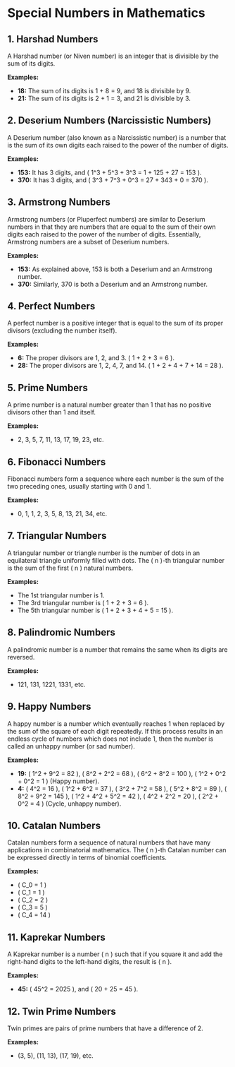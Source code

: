 # Special Numbers in Mathematics

## 1. Harshad Numbers
A Harshad number (or Niven number) is an integer that is divisible by the sum of its digits.

**Examples:**
- **18:** The sum of its digits is 1 + 8 = 9, and 18 is divisible by 9.
- **21:** The sum of its digits is 2 + 1 = 3, and 21 is divisible by 3.

## 2. Deserium Numbers (Narcissistic Numbers)
A Deserium number (also known as a Narcissistic number) is a number that is the sum of its own digits each raised to the power of the number of digits.

**Examples:**
- **153:** It has 3 digits, and \( 1^3 + 5^3 + 3^3 = 1 + 125 + 27 = 153 \).
- **370:** It has 3 digits, and \( 3^3 + 7^3 + 0^3 = 27 + 343 + 0 = 370 \).

## 3. Armstrong Numbers
Armstrong numbers (or Pluperfect numbers) are similar to Deserium numbers in that they are numbers that are equal to the sum of their own digits each raised to the power of the number of digits. Essentially, Armstrong numbers are a subset of Deserium numbers.

**Examples:**
- **153:** As explained above, 153 is both a Deserium and an Armstrong number.
- **370:** Similarly, 370 is both a Deserium and an Armstrong number.

## 4. Perfect Numbers
A perfect number is a positive integer that is equal to the sum of its proper divisors (excluding the number itself).

**Examples:**
- **6:** The proper divisors are 1, 2, and 3. \( 1 + 2 + 3 = 6 \).
- **28:** The proper divisors are 1, 2, 4, 7, and 14. \( 1 + 2 + 4 + 7 + 14 = 28 \).

## 5. Prime Numbers
A prime number is a natural number greater than 1 that has no positive divisors other than 1 and itself.

**Examples:**
- 2, 3, 5, 7, 11, 13, 17, 19, 23, etc.

## 6. Fibonacci Numbers
Fibonacci numbers form a sequence where each number is the sum of the two preceding ones, usually starting with 0 and 1.

**Examples:**
- 0, 1, 1, 2, 3, 5, 8, 13, 21, 34, etc.

## 7. Triangular Numbers
A triangular number or triangle number is the number of dots in an equilateral triangle uniformly filled with dots. The \( n \)-th triangular number is the sum of the first \( n \) natural numbers.

**Examples:**
- The 1st triangular number is 1.
- The 3rd triangular number is \( 1 + 2 + 3 = 6 \).
- The 5th triangular number is \( 1 + 2 + 3 + 4 + 5 = 15 \).

## 8. Palindromic Numbers
A palindromic number is a number that remains the same when its digits are reversed.

**Examples:**
- 121, 131, 1221, 1331, etc.

## 9. Happy Numbers
A happy number is a number which eventually reaches 1 when replaced by the sum of the square of each digit repeatedly. If this process results in an endless cycle of numbers which does not include 1, then the number is called an unhappy number (or sad number).

**Examples:**
- **19:** \( 1^2 + 9^2 = 82 \), \( 8^2 + 2^2 = 68 \), \( 6^2 + 8^2 = 100 \), \( 1^2 + 0^2 + 0^2 = 1 \) (Happy number).
- **4:** \( 4^2 = 16 \), \( 1^2 + 6^2 = 37 \), \( 3^2 + 7^2 = 58 \), \( 5^2 + 8^2 = 89 \), \( 8^2 + 9^2 = 145 \), \( 1^2 + 4^2 + 5^2 = 42 \), \( 4^2 + 2^2 = 20 \), \( 2^2 + 0^2 = 4 \) (Cycle, unhappy number).

## 10. Catalan Numbers
Catalan numbers form a sequence of natural numbers that have many applications in combinatorial mathematics. The \( n \)-th Catalan number can be expressed directly in terms of binomial coefficients.

**Examples:**
- \( C_0 = 1 \)
- \( C_1 = 1 \)
- \( C_2 = 2 \)
- \( C_3 = 5 \)
- \( C_4 = 14 \)

## 11. Kaprekar Numbers
A Kaprekar number is a number \( n \) such that if you square it and add the right-hand digits to the left-hand digits, the result is \( n \).

**Examples:**
- **45:** \( 45^2 = 2025 \), and \( 20 + 25 = 45 \).

## 12. Twin Prime Numbers
Twin primes are pairs of prime numbers that have a difference of 2.

**Examples:**
- (3, 5), (11, 13), (17, 19), etc.
